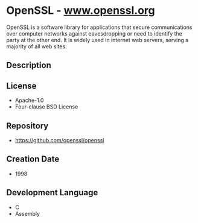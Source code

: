 # OpenSSL - www.openssl.org
OpenSSL is a software library for applications that secure communications over computer networks against eavesdropping or need to identify the party at the other end. It is widely used in internet web servers, serving a majority of all web sites.

## Description

## License
- Apache-1.0
- Four-clause BSD License

## Repository
- https://github.com/openssl/openssl

## Creation Date
- 1998

## Development Language
- C
- Assembly

